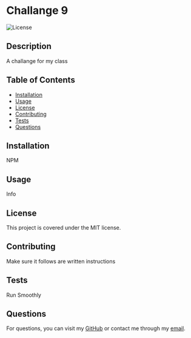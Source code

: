 
# Challange 9

![License](https://img.shields.io/badge/license-MIT-blue.svg)

## Description
A challange for my class

## Table of Contents
- [Installation](#installation)
- [Usage](#usage)
- [License](#license)
- [Contributing](#contributing)
- [Tests](#tests)
- [Questions](#questions)

## Installation
NPM

## Usage
Info

## License
This project is covered under the MIT license.

## Contributing
Make sure it follows are written instructions

## Tests
Run Smoothly

## Questions
For questions, you can visit my [GitHub](https://github.com/Olejg) or contact me through my [email](mailto:flucode9@gmail.com).
